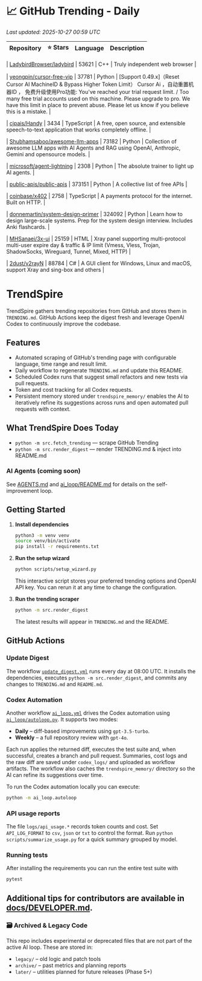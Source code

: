 <!-- TRENDING_START -->
# 📈 GitHub Trending - Daily

_Last updated: 2025-10-27 00:59 UTC_

| Repository | ⭐ Stars | Language | Description |
|------------|--------:|----------|-------------|

| [LadybirdBrowser/ladybird](https://github.com/LadybirdBrowser/ladybird) | 53621 | C++ | Truly independent web browser |

| [yeongpin/cursor-free-vip](https://github.com/yeongpin/cursor-free-vip) | 37781 | Python | [Support 0.49.x]（Reset Cursor AI MachineID & Bypass Higher Token Limit） Cursor Ai ，自动重置机器ID ， 免费升级使用Pro功能: You've reached your trial request limit. / Too many free trial accounts used on this machine. Please upgrade to pro. We have this limit in place to prevent abuse. Please let us know if you believe this is a mistake. |

| [cjpais/Handy](https://github.com/cjpais/Handy) | 3434 | TypeScript | A free, open source, and extensible speech-to-text application that works completely offline. |

| [Shubhamsaboo/awesome-llm-apps](https://github.com/Shubhamsaboo/awesome-llm-apps) | 73182 | Python | Collection of awesome LLM apps with AI Agents and RAG using OpenAI, Anthropic, Gemini and opensource models. |

| [microsoft/agent-lightning](https://github.com/microsoft/agent-lightning) | 2308 | Python | The absolute trainer to light up AI agents. |

| [public-apis/public-apis](https://github.com/public-apis/public-apis) | 373151 | Python | A collective list of free APIs |

| [coinbase/x402](https://github.com/coinbase/x402) | 2758 | TypeScript | A payments protocol for the internet. Built on HTTP. |

| [donnemartin/system-design-primer](https://github.com/donnemartin/system-design-primer) | 324092 | Python | Learn how to design large-scale systems. Prep for the system design interview. Includes Anki flashcards. |

| [MHSanaei/3x-ui](https://github.com/MHSanaei/3x-ui) | 25159 | HTML | Xray panel supporting multi-protocol multi-user expire day & traffic & IP limit (Vmess, Vless, Trojan, ShadowSocks, Wireguard, Tunnel, Mixed, HTTP) |

| [2dust/v2rayN](https://github.com/2dust/v2rayN) | 88784 | C# | A GUI client for Windows, Linux and macOS, support Xray and sing-box and others |
<!-- TRENDING_END -->

# TrendSpire

TrendSpire gathers trending repositories from GitHub and stores them in `TRENDING.md`. GitHub Actions keep the digest fresh and leverage OpenAI Codex to continuously improve the codebase.

## Features

- Automated scraping of GitHub's trending page with configurable language, time range and result limit.
- Daily workflow to regenerate `TRENDING.md` and update this README.
- Scheduled Codex runs that suggest small refactors and new tests via pull requests.
- Token and cost tracking for all Codex requests.
- Persistent memory stored under `trendspire_memory/` enables the AI to
  iteratively refine its suggestions across runs and open automated pull
  requests with context.

## What TrendSpire Does Today

- `python -m src.fetch_trending` — scrape GitHub Trending
- `python -m src.render_digest` — render TRENDING.md & inject into README.md

### AI Agents (coming soon)
See [AGENTS.md](./AGENTS.md) and [ai_loop/README.md](./ai_loop/README.md) for details on the self-improvement loop.

## Getting Started

1. **Install dependencies**
   ```bash
   python3 -m venv venv
   source venv/bin/activate
   pip install -r requirements.txt
   ```

2. **Run the setup wizard**
   ```bash
   python scripts/setup_wizard.py
   ```
   This interactive script stores your preferred trending options and OpenAI API key.
   You can rerun it at any time to change the configuration.

3. **Run the trending scraper**
   ```bash
   python -m src.render_digest
   ```
   The latest results will appear in `TRENDING.md` and the README.


## GitHub Actions

### Update Digest

The workflow [`update_digest.yml`](.github/workflows/update_digest.yml) runs every day at 08:00 UTC. It installs the dependencies, executes `python -m src.render_digest`, and commits any changes to `TRENDING.md` and `README.md`.

### Codex Automation

Another workflow [`ai_loop.yml`](.github/workflows/ai_loop.yml) drives the Codex automation using [`ai_loop/autoloop.py`](ai_loop/autoloop.py). It supports two modes:

- **Daily** – diff-based improvements using `gpt-3.5-turbo`.
- **Weekly** – a full repository review with `gpt-4o`.

Each run applies the returned diff, executes the test suite and, when successful, creates a branch and pull request. Summaries, cost logs and the raw diff are saved under `codex_logs/` and uploaded as workflow artifacts. The workflow also caches the `trendspire_memory/` directory so the AI can refine its suggestions over time.

To run the Codex automation locally you can execute:

```bash
python -m ai_loop.autoloop
```

### API usage reports

The file `logs/api_usage.*` records token counts and cost. Set `API_LOG_FORMAT`
to `csv`, `json` or `txt` to control the format. Run `python
scripts/summarize_usage.py` for a quick summary grouped by model.

### Running tests

After installing the requirements you can run the entire test suite with

```bash
pytest
```

Additional tips for contributors are available in
[docs/DEVELOPER.md](docs/DEVELOPER.md).
---

### 🗃 Archived & Legacy Code

This repo includes experimental or deprecated files that are not part of the active AI loop. These are stored in:

- `legacy/` – old logic and patch tools
- `archive/` – past metrics and planning reports
- `later/` – utilities planned for future releases (Phase 5+)
